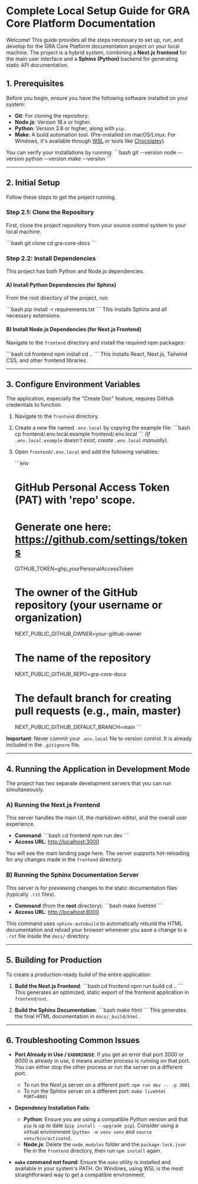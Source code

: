 # Complete Local Setup Guide for GRA Core Platform Documentation

Welcome! This guide provides all the steps necessary to set up, run, and develop for the GRA Core Platform documentation project on your local machine. The project is a hybrid system, combining a **Next.js frontend** for the main user interface and a **Sphinx (Python)** backend for generating static API documentation.

## 1. Prerequisites

Before you begin, ensure you have the following software installed on your system:

- **Git**: For cloning the repository.
- **Node.js**: Version 18.x or higher.
- **Python**: Version 3.8 or higher, along with `pip`.
- **Make**: A build automation tool. (Pre-installed on macOS/Linux. For Windows, it's available through [WSL](https://learn.microsoft.com/en-us/windows/wsl/install) or tools like [Chocolatey](https://chocolatey.org/packages/make)).

You can verify your installations by running:
\`\`\`bash
git --version
node --version
python --version
make --version
\`\`\`

---

## 2. Initial Setup

Follow these steps to get the project running.

### Step 2.1: Clone the Repository

First, clone the project repository from your source control system to your local machine.

\`\`\`bash
git clone <your-repository-url>
cd gra-core-docs
\`\`\`

### Step 2.2: Install Dependencies

This project has both Python and Node.js dependencies.

#### A) Install Python Dependencies (for Sphinx)

From the root directory of the project, run:

\`\`\`bash
pip install -r requirements.txt
\`\`\`
This installs Sphinx and all necessary extensions.

#### B) Install Node.js Dependencies (for Next.js Frontend)

Navigate to the `frontend` directory and install the required npm packages:

\`\`\`bash
cd frontend
npm install
cd .. 
\`\`\`
This installs React, Next.js, Tailwind CSS, and other frontend libraries.

---

## 3. Configure Environment Variables

The application, especially the "Create Doc" feature, requires GitHub credentials to function.

1.  Navigate to the `frontend` directory.
2.  Create a new file named `.env.local` by copying the example file:
    \`\`\`bash
    cp frontend/.env.local.example frontend/.env.local
    \`\`\`
    *(If `.env.local.example` doesn't exist, create `.env.local` manually).*

3.  Open `frontend/.env.local` and add the following variables:

    \`\`\`env
    # GitHub Personal Access Token (PAT) with 'repo' scope.
    # Generate one here: https://github.com/settings/tokens
    GITHUB_TOKEN=ghp_yourPersonalAccessToken

    # The owner of the GitHub repository (your username or organization)
    NEXT_PUBLIC_GITHUB_OWNER=your-github-owner

    # The name of the repository
    NEXT_PUBLIC_GITHUB_REPO=gra-core-docs

    # The default branch for creating pull requests (e.g., main, master)
    NEXT_PUBLIC_GITHUB_DEFAULT_BRANCH=main
    \`\`\`

**Important**: Never commit your `.env.local` file to version control. It is already included in the `.gitignore` file.

---

## 4. Running the Application in Development Mode

The project has two separate development servers that you can run simultaneously.

### A) Running the Next.js Frontend

This server handles the main UI, the markdown editor, and the overall user experience.

- **Command**:
  \`\`\`bash
  cd frontend
  npm run dev
  \`\`\`
- **Access URL**: [http://localhost:3000](http://localhost:3000)

You will see the main landing page here. The server supports hot-reloading for any changes made in the `frontend` directory.

### B) Running the Sphinx Documentation Server

This server is for previewing changes to the static documentation files (typically `.rst` files).

- **Command** (from the **root** directory):
  \`\`\`bash
  make livehtml
  \`\`\`
- **Access URL**: [http://localhost:8000](http://localhost:8000)

This command uses `sphinx-autobuild` to automatically rebuild the HTML documentation and reload your browser whenever you save a change to a `.rst` file inside the `docs/` directory.

---

## 5. Building for Production

To create a production-ready build of the entire application:

1.  **Build the Next.js Frontend**:
    \`\`\`bash
    cd frontend
    npm run build
    cd ..
    \`\`\`
    This generates an optimized, static export of the frontend application in `frontend/out`.

2.  **Build the Sphinx Documentation**:
    \`\`\`bash
    make html
    \`\`\`
    This generates the final HTML documentation in `docs/_build/html`.

---

## 6. Troubleshooting Common Issues

- **Port Already in Use / `EADDRINUSE`**:
  If you get an error that port 3000 or 8000 is already in use, it means another process is running on that port. You can either stop the other process or run the server on a different port.
  - To run the Next.js server on a different port: `npm run dev -- -p 3001`
  - To run the Sphinx server on a different port: `make livehtml PORT=8001`

- **Dependency Installation Fails**:
  - **Python**: Ensure you are using a compatible Python version and that `pip` is up to date (`pip install --upgrade pip`). Consider using a virtual environment (`python -m venv venv` and `source venv/bin/activate`).
  - **Node.js**: Delete the `node_modules` folder and the `package-lock.json` file in the `frontend` directory, then run `npm install` again.

- **`make` command not found**:
  Ensure the `make` utility is installed and available in your system's PATH. On Windows, using WSL is the most straightforward way to get a compatible environment.
